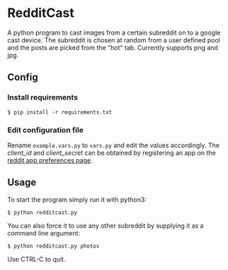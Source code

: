 # RedditCast

A python program to cast images from a certain subreddit on to a google cast device. The subreddit is chosen at random from a user defined pool and the posts are picked from the "hot" tab. Currently supports png and jpg.

## Config

### Install requirements

```
$ pip install -r requirements.txt
```

### Edit configuration file

Rename ```example.vars.py``` to ```vars.py``` and edit the values accordingly. The *client\_id* and *client\_secret* can be obtained by registering an app on the [reddit app preferences page](https://www.reddit.com/prefs/apps).

## Usage

To start the program simply run it with python3:

```
$ python redditcast.py
```

You can also force it to use any other subreddit by supplying it as a command line argument:

```
$ python redditcast.py photos
```

Use CTRL-C to quit.